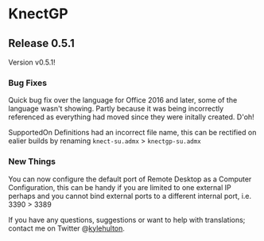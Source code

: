 # KnectGP

## Release 0.5.1

Version v0.5.1!

### Bug Fixes
Quick bug fix over the language for Office 2016 and later, some of the language wasn't showing. Partly because it was being incorrectly referenced as everything had moved since they were initally created. D'oh!

SupportedOn Definitions had an incorrect file name, this can be rectified on ealier builds by renaming `knect-su.admx` > `knectgp-su.admx`

### New Things
You can now configure the default port of Remote Desktop as a Computer Configuration, this can be handy if you are limited to one external IP perhaps and you cannot bind external ports to a different internal port, i.e. 3390 > 3389

If you have any questions, suggestions or want to help with translations; contact me on Twitter @[kylehulton](https://www.twitter.com/kylehulton).